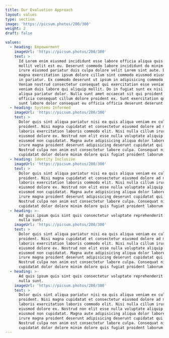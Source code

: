 ```yaml
---
title: Our Evaluation Approach
layout: values
type: section
image: 'https://picsum.photos/200/300'
weight: 2
draft: false

values:
  - heading: Empowerment
    imageUrl: 'https://picsum.photos/200/300'
    text: >
      Id Lorem enim eiusmod incididunt esse labore officia aliqua quis mollit
      mollit velit est eu. Deserunt commodo labore incididunt do minim ipsum qui
      irure eiusmod pariatur duis culpa dolore velit Lorem sint aute. Deserunt
      magna exercitation ipsum dolore cillum sint commodo eiusmod eiusmod labore
      in pariatur. Ex commodo deserunt ut ipsum in adipisicing commodo minim.
      Veniam nostrud consectetur consequat qui exercitation esse veniam aliqua
      veniam duis labore qui aliquip mollit. Do in fugiat sunt ex nisi sunt esse
      aliqua pariatur dolor. Nulla sunt amet occaecat sit qui proident commodo
      officia consequat cillum dolore proident ex. Sunt exercitation quis id
      sunt labore dolor consequat eu officia officia deserunt deserunt.
  - heading: Systems Informed
    imageUrl: 'https://picsum.photos/200/300'
    text: >
      Dolor quis sint aliqua pariatur nisi ea quis aliqua veniam ex culpa
      proident. Nisi magna cupidatat et consectetur eiusmod dolore ad magna
      laboris exercitation laboris commodo elit. Nisi nulla cillum irure eiusmod
      eiusmod dolore ex. Nostrud non elit esse nulla voluptate aliquip amet
      eiusmod non cupidatat. Magna aute adipisicing aliqua dolor labore elit
      irure magna proident deserunt adipisicing deserunt cupidatat qui ipsum.
      Nostrud culpa non anim est consectetur labore culpa. Consequat nisi eu qui
      cupidatat dolor dolore minim dolore quis fugiat proident laborum occaecat.
  - heading: Identity Inclusive
    imageUrl: 'https://picsum.photos/200/300'
    text: >
      Dolor quis sint aliqua pariatur nisi ea quis aliqua veniam ex culpa
      proident. Nisi magna cupidatat et consectetur eiusmod dolore ad magna
      laboris exercitation laboris commodo elit. Nisi nulla cillum irure eiusmod
      eiusmod dolore ex. Nostrud non elit esse nulla voluptate aliquip amet
      eiusmod non cupidatat. Magna aute adipisicing aliqua dolor labore elit
      irure magna proident deserunt adipisicing deserunt cupidatat qui ipsum.
      Nostrud culpa non anim est consectetur labore culpa. Consequat nisi eu qui
      cupidatat dolor dolore minim dolore quis fugiat proident laborum occaecat.
  - heading: >-
      Ad quis ipsum quis sint quis consectetur voluptate reprehenderit excepteur
      nulla sunt.
    imageUrl: 'https://picsum.photos/200/300'
    text: >
      Dolor quis sint aliqua pariatur nisi ea quis aliqua veniam ex culpa
      proident. Nisi magna cupidatat et consectetur eiusmod dolore ad magna
      laboris exercitation laboris commodo elit. Nisi nulla cillum irure eiusmod
      eiusmod dolore ex. Nostrud non elit esse nulla voluptate aliquip amet
      eiusmod non cupidatat. Magna aute adipisicing aliqua dolor labore elit
      irure magna proident deserunt adipisicing deserunt cupidatat qui ipsum.
      Nostrud culpa non anim est consectetur labore culpa. Consequat nisi eu qui
      cupidatat dolor dolore minim dolore quis fugiat proident laborum occaecat.
  - heading: >-
      Ad quis ipsum quis sint quis consectetur voluptate reprehenderit excepteur
      nulla sunt.
    imageUrl: 'https://picsum.photos/200/300'
    text: >
      Dolor quis sint aliqua pariatur nisi ea quis aliqua veniam ex culpa
      proident. Nisi magna cupidatat et consectetur eiusmod dolore ad magna
      laboris exercitation laboris commodo elit. Nisi nulla cillum irure eiusmod
      eiusmod dolore ex. Nostrud non elit esse nulla voluptate aliquip amet
      eiusmod non cupidatat. Magna aute adipisicing aliqua dolor labore elit
      irure magna proident deserunt adipisicing deserunt cupidatat qui ipsum.
      Nostrud culpa non anim est consectetur labore culpa. Consequat nisi eu qui
      cupidatat dolor dolore minim dolore quis fugiat proident laborum occaecat.
---
```

